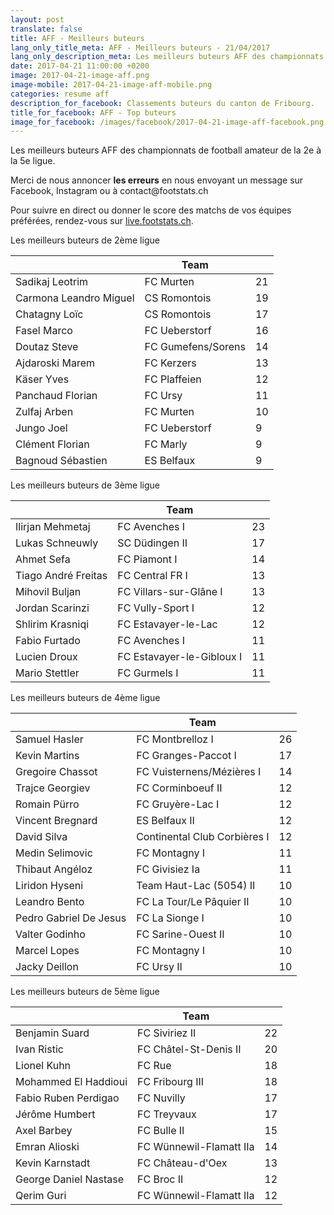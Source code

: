 ```yaml
---
layout: post
translate: false
title: AFF - Meilleurs buteurs
lang_only_title_meta: AFF - Meilleurs buteurs - 21/04/2017
lang_only_description_meta: Les meilleurs buteurs AFF des championnats de football amateur de la 2e à la 5e ligue - 21/04/2017
date: 2017-04-21 11:00:00 +0200
image: 2017-04-21-image-aff.png
image-mobile: 2017-04-21-image-aff-mobile.png
categories: resume aff
description_for_facebook: Classements buteurs du canton de Fribourg.
title_for_facebook: AFF - Top buteurs
image_for_facebook: /images/facebook/2017-04-21-image-aff-facebook.png
---
```

<p>Les meilleurs buteurs AFF des championnats de football amateur de la 2e à la 5e ligue.</p>
<p>Merci de nous annoncer <b>les erreurs</b> en nous envoyant un message sur Facebook, Instagram ou à contact@footstats.ch</p>
<p>Pour suivre en direct ou donner le score des matchs de vos équipes préférées, rendez-vous sur <a href='http://live.footstats.ch'>live.footstats.ch</a>.</p>

<p>Les meilleurs buteurs de 2ème ligue</p><table class="table"><thead><tr><th><i class="fa fa-male"></i></th><th>Team</th><th><i class="fa fa-futbol-o"></i></th></tr></thead><tbody><tr><td>Sadikaj Leotrim</td><td>FC Murten</td><td>21</td></tr><tr><td>Carmona Leandro Miguel</td><td>CS Romontois</td><td>19</td></tr><tr><td>Chatagny Loïc</td><td>CS Romontois</td><td>17</td></tr><tr><td>Fasel Marco</td><td>FC Ueberstorf</td><td>16</td></tr><tr><td>Doutaz Steve</td><td>FC Gumefens/Sorens</td><td>14</td></tr><tr><td>Ajdaroski Marem</td><td>FC Kerzers</td><td>13</td></tr><tr><td>Käser Yves</td><td>FC Plaffeien</td><td>12</td></tr><tr><td>Panchaud Florian</td><td>FC Ursy</td><td>11</td></tr><tr><td>Zulfaj Arben</td><td>FC Murten</td><td>10</td></tr><tr><td>Jungo Joel</td><td>FC Ueberstorf</td><td>9</td></tr><tr><td>Clément Florian</td><td>FC Marly</td><td>9</td></tr><tr><td>Bagnoud Sébastien</td><td>ES Belfaux</td><td>9</td></tr></tbody></table><p>Les meilleurs buteurs de 3ème ligue</p><table class="table"><thead><tr><th><i class="fa fa-male"></i></th><th>Team</th><th><i class="fa fa-futbol-o"></i></th></tr></thead><tbody><tr><td>Ilirjan Mehmetaj</td><td>FC Avenches I</td><td>23</td></tr><tr><td>Lukas Schneuwly</td><td>SC Düdingen II</td><td>17</td></tr><tr><td>Ahmet Sefa</td><td>FC Piamont I</td><td>14</td></tr><tr><td>Tiago André Freitas</td><td>FC Central FR I</td><td>13</td></tr><tr><td>Mihovil Buljan</td><td>FC Villars-sur-Glâne I</td><td>13</td></tr><tr><td>Jordan Scarinzi</td><td>FC Vully-Sport I</td><td>12</td></tr><tr><td>Shlirim Krasniqi</td><td>FC Estavayer-le-Lac</td><td>12</td></tr><tr><td>Fabio Furtado</td><td>FC Avenches I</td><td>11</td></tr><tr><td>Lucien Droux</td><td>FC Estavayer-le-Gibloux I</td><td>11</td></tr><tr><td>Mario Stettler</td><td>FC Gurmels I</td><td>11</td></tr></tbody></table><p>Les meilleurs buteurs de 4ème ligue</p><table class="table"><thead><tr><th><i class="fa fa-male"></i></th><th>Team</th><th><i class="fa fa-futbol-o"></i></th></tr></thead><tbody><tr><td>Samuel Hasler</td><td>FC Montbrelloz I</td><td>26</td></tr><tr><td>Kevin Martins</td><td>FC Granges-Paccot I</td><td>17</td></tr><tr><td>Gregoire Chassot</td><td>FC Vuisternens/Mézières I</td><td>14</td></tr><tr><td>Trajce Georgiev</td><td>FC Corminboeuf II</td><td>12</td></tr><tr><td>Romain Pürro</td><td>FC Gruyère-Lac I</td><td>12</td></tr><tr><td>Vincent Bregnard</td><td>ES Belfaux II</td><td>12</td></tr><tr><td>David Silva</td><td>Continental Club Corbières I</td><td>12</td></tr><tr><td>Medin Selimovic</td><td>FC Montagny I</td><td>11</td></tr><tr><td>Thibaut Angéloz</td><td>FC Givisiez Ia</td><td>11</td></tr><tr><td>Liridon Hyseni</td><td>Team Haut-Lac (5054) II</td><td>10</td></tr><tr><td>Leandro Bento</td><td>FC La Tour/Le Pâquier II</td><td>10</td></tr><tr><td>Pedro Gabriel De Jesus</td><td>FC La Sionge I</td><td>10</td></tr><tr><td>Valter Godinho</td><td>FC Sarine-Ouest II</td><td>10</td></tr><tr><td>Marcel Lopes</td><td>FC Montagny I</td><td>10</td></tr><tr><td>Jacky Deillon</td><td>FC Ursy II</td><td>10</td></tr></tbody></table><p>Les meilleurs buteurs de 5ème ligue</p><table class="table"><thead><tr><th><i class="fa fa-male"></i></th><th>Team</th><th><i class="fa fa-futbol-o"></i></th></tr></thead><tbody><tr><td>Benjamin Suard</td><td>FC Siviriez II</td><td>22</td></tr><tr><td>Ivan Ristic</td><td>FC Châtel-St-Denis II</td><td>20</td></tr><tr><td>Lionel Kuhn</td><td>FC Rue</td><td>18</td></tr><tr><td>Mohammed El Haddioui</td><td>FC Fribourg III</td><td>18</td></tr><tr><td>Fabio Ruben Perdigao</td><td>FC Nuvilly</td><td>17</td></tr><tr><td>Jérôme Humbert</td><td>FC Treyvaux</td><td>17</td></tr><tr><td>Axel Barbey</td><td>FC Bulle II</td><td>15</td></tr><tr><td>Emran Alioski</td><td>FC Wünnewil-Flamatt IIa</td><td>14</td></tr><tr><td>Kevin Karnstadt</td><td>FC Château-d'Oex</td><td>13</td></tr><tr><td>George Daniel Nastase</td><td>FC Broc II</td><td>12</td></tr><tr><td>Qerim Guri</td><td>FC Wünnewil-Flamatt IIa</td><td>12</td></tr></tbody></table>